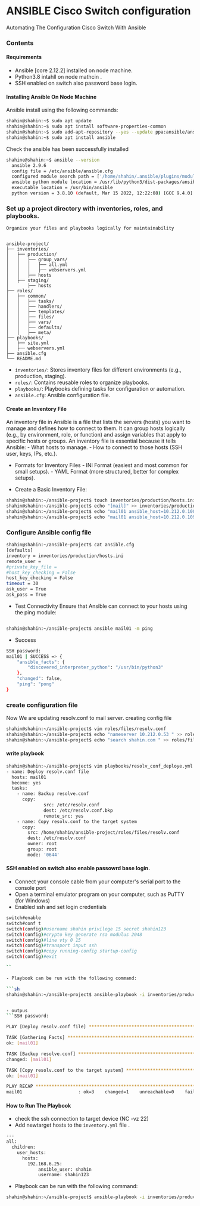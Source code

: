 # ANSIBLE Cisco Switch configuration
Automating The Configuration Cisco Switch With Ansible

### Contents


#### Requirements
- Ansible [core 2.12.2] installed on node machine.
- Python3.8 intahll on node mathcin .
- SSH enabled on switch also password base login.


#### Installing Ansible On Node Machine

Ansible install using the following commands:

```sh
shahin@shahin:~$ sudo apt update
shahin@shahin:~$ sudo apt install software-properties-common
shahin@shahin:~$ sudo add-apt-repository --yes --update ppa:ansible/ansible
shahin@shahin:~$ sudo apt install ansible
```
Check the ansible has been successfully installed
```sh
shahine@shahin:~$ ansible --version
  ansible 2.9.6
  config file = /etc/ansible/ansible.cfg
  configured module search path = ['/home/shahin/.ansible/plugins/modules', '/usr/share/ansible/plugins/modules']
  ansible python module location = /usr/lib/python3/dist-packages/ansible
  executable location = /usr/bin/ansible
  python version = 3.8.10 (default, Mar 15 2022, 12:22:08) [GCC 9.4.0]
```

### Set up a project directory with inventories, roles, and playbooks.
    Organize your files and playbooks logically for maintainability

```

ansible-project/
├── inventories/
│   ├── production/
│   │   ├── group_vars/
│   │   │   ├── all.yml
│   │   │   ├── webservers.yml
│   │   ├── hosts
│   ├── staging/
│       ├── hosts
├── roles/
│   ├── common/
│   │   ├── tasks/
│   │   ├── handlers/
│   │   ├── templates/
│   │   ├── files/
│   │   ├── vars/
│   │   ├── defaults/
│   │   ├── meta/
├── playbooks/
│   ├── site.yml
│   ├── webservers.yml
├── ansible.cfg
└── README.md

```
  -  `inventories/`: Stores inventory files for different environments (e.g., production, staging).
  -   `roles/`: Contains reusable roles to organize playbooks.
  -   `playbooks/`: Playbooks defining tasks for configuration or automation.
  -    `ansible.cfg`: Ansible configuration file.
#### Create an Inventory File
An inventory file in Ansible is a file that lists the servers (hosts) you want to manage and defines how to connect to them. It can group hosts logically (e.g., by environment, role, or function) and assign variables that apply to specific hosts or groups.
An inventory file is essential because it tells Ansible:
                -  What hosts to manage.
                -  How to connect to those hosts (SSH user, keys, IPs, etc.).
  -  Formats for Inventory Files
          - INI Format (easiest and most common for small setups).
          - YAML Format (more structured, better for complex setups).



- Create a Basic Inventory File:
  
```sh
shahin@shahin:~/ansible-project$ touch inventories/production/hosts.ini
shahin@shahin:~/ansible-project$ echo "[mail]" >> inventories/production/hosts.ini
shahin@shahin:~/ansible-project$ echo "mail01 ansible_host=10.212.0.108 ansible_user=shahin" >> inventories/production/hosts.ini
shahin@shahin:~/ansible-project$ echo "mail01 ansible_host=10.212.0.109 ansible_user=shahin" >> inventories/production/hosts.ini

```

### Configure Ansible config file 

```sh
shahin@shahin:~/ansible-project$ cat ansible.cfg
[defaults]
inventory = inventories/production/hosts.ini
remote_user = 
#private_key_file =
#host_key_checking = False
host_key_checking = False
timeout = 30
ask_user = True
ask_pass = True

```


- Test Connectivity
Ensure that Ansible can connect to your hosts using the ping module:

```sh

shahin@shahin:~/ansible-project$ ansible mail01 -m ping
```
- Success
  
```sh
SSH password:
mail01 | SUCCESS => {
    "ansible_facts": {
        "discovered_interpreter_python": "/usr/bin/python3"
    },
    "changed": false,
    "ping": "pong"
}
```
### create configuration file

Now We are updating resolv.conf to mail server. 
  creating config file 
```sh
shahin@shahin:~/ansible-project$ vim roles/files/resolv.conf
shahin@shahin:~/ansible-project$ echo "nameserver 10.212.0.53 " >> roles/files/resolv.conf
shahin@shahin:~/ansible-project$ echo "search shahin.com " >> roles/files/resolv.conf
```

#### write playbook 


```sh
shahin@shahin:~/ansible-project$ vim playbooks/resolv_conf_deploye.yml
- name: Deploy resolv.conf file
  hosts: mail01
  become: yes
  tasks:
    - name: Backup resolve.conf
      copy:
              src: /etc/resolv.conf
              dest: /etc/resolv.conf.bkp
              remote_src: yes
    - name: Copy resolv.conf to the target system
      copy:
        src: /home/shahin/ansible-project/roles/files/resolv.conf
        dest: /etc/resolv.conf
        owner: root
        group: root
        mode: '0644'
```








####  SSH enabled on switch also enable passowrd base login.
 - Connect your console cable from your computer's serial port to the console port
 - Open a terminal emulator program on your computer, such as PuTTY (for Windows) 
 - Enabled ssh and set login credentials  
 
 ```sh
switch#enable
switch#conf t
switch(config)#username shahin privilege 15 secret shahin123
switch(config)#crypto key generate rsa modulus 2048
switch(config)#line vty 0 15
switch(config)#transport input ssh
switch(config)#copy running-config startup-config
switch(config)#exit

``

- Playbook can be run with the following command:

```sh
shahin@shahin:~/ansible-project$ ansible-playbook -i inventories/production/hosts.ini playbooks/resolv_conf_deploye.yml


- outpus
```SSH password:

PLAY [Deploy resolv.conf file] **********************************************************************************************************************************************************************************

TASK [Gathering Facts] ******************************************************************************************************************************************************************************************
ok: [mail01]

TASK [Backup resolve.conf] **************************************************************************************************************************************************************************************
changed: [mail01]

TASK [Copy resolv.conf to the target system] ********************************************************************************************************************************************************************
ok: [mail01]

PLAY RECAP ******************************************************************************************************************************************************************************************************
mail01                     : ok=3    changed=1    unreachable=0    failed=0    skipped=0    rescued=0    ignored=0

```







#### How to Run The Playbook

- check the ssh connection to target device (NC -vz <IP address of host > 22)
- Add newtarget hosts to the ```inventory.yml``` file .
```sh 
---
all:
  children:
    user_hosts:
      hosts:
        192.168.6.25:
            ansible_user: shahin  
            username: shahin123

```

- Playbook can be run with the following command:
```sh 
shahin@shahin:~/ansible-project$ ansible-playbook -i inventories/production/hosts.ini playbooks/cisco_config_deploye.yml"
```


 

